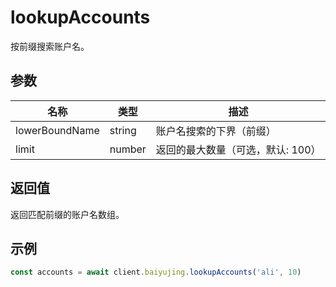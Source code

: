 # lookupAccounts

按前缀搜索账户名。

## 参数

| 名称 | 类型 | 描述 |
|------|------|------|
| lowerBoundName | string | 账户名搜索的下界（前缀） |
| limit | number | 返回的最大数量（可选，默认: 100） |

## 返回值

返回匹配前缀的账户名数组。

## 示例

```ts
const accounts = await client.baiyujing.lookupAccounts('ali', 10)
```
